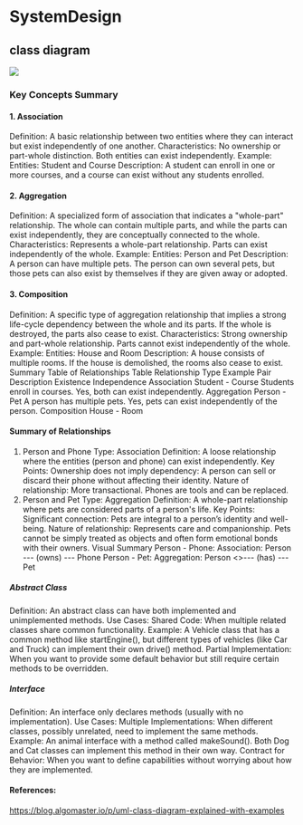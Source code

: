 # SystemDesign
## class diagram
![](https://substackcdn.com/image/fetch/f_auto,q_auto:good,fl_progressive:steep/https%3A%2F%2Fsubstack-post-media.s3.amazonaws.com%2Fpublic%2Fimages%2F72d3654b-44b5-4708-a634-527534bd0937_3772x3040.png)

### Key Concepts Summary
#### 1. Association
Definition: A basic relationship between two entities where they can interact but exist independently of one another.
Characteristics:
No ownership or part-whole distinction.
Both entities can exist independently.
Example:
Entities: Student and Course
Description: A student can enroll in one or more courses, and a course can exist without any students enrolled.
#### 2. Aggregation
Definition: A specialized form of association that indicates a "whole-part" relationship. The whole can contain multiple parts, and while the parts can exist independently, they are conceptually connected to the whole.
Characteristics:
Represents a whole-part relationship.
Parts can exist independently of the whole.
Example:
Entities: Person and Pet
Description: A person can have multiple pets. The person can own several pets, but those pets can also exist by themselves if they are given away or adopted.
#### 3. Composition
Definition: A specific type of aggregation relationship that implies a strong life-cycle dependency between the whole and its parts. If the whole is destroyed, the parts also cease to exist.
Characteristics:
Strong ownership and part-whole relationship.
Parts cannot exist independently of the whole.
Example:
Entities: House and Room
Description: A house consists of multiple rooms. If the house is demolished, the rooms also cease to exist.
Summary Table of Relationships
Table
Relationship Type	Example Pair	Description	Existence Independence
Association	Student - Course	Students enroll in courses.	Yes, both can exist independently.
Aggregation	Person - Pet	A person has multiple pets.	Yes, pets can exist independently of the person.
Composition	House - Room

#### Summary of Relationships
1. Person and Phone
Type: Association
Definition: A loose relationship where the entities (person and phone) can exist independently.
Key Points:
Ownership does not imply dependency: A person can sell or discard their phone without affecting their identity.
Nature of relationship: More transactional. Phones are tools and can be replaced.
2. Person and Pet
Type: Aggregation
Definition: A whole-part relationship where pets are considered parts of a person's life.
Key Points:
Significant connection: Pets are integral to a person’s identity and well-being.
Nature of relationship: Represents care and companionship. Pets cannot be simply treated as objects and often form emotional bonds with their owners.
Visual Summary
Person - Phone:
Association: Person --- (owns) --- Phone
Person - Pet:
Aggregation: Person <>--- (has) --- Pet

####

##### Abstract Class
Definition: An abstract class can have both implemented and unimplemented methods.
Use Cases:
Shared Code: When multiple related classes share common functionality.
Example: A Vehicle class that has a common method like startEngine(), but different types of vehicles (like Car and Truck) can implement their own drive() method.
Partial Implementation: When you want to provide some default behavior but still require certain methods to be overridden.

##### Interface
Definition: An interface only declares methods (usually with no implementation).
Use Cases:
Multiple Implementations: When different classes, possibly unrelated, need to implement the same methods.
Example: An animal interface with a method called makeSound(). Both Dog and Cat classes can implement this method in their own way.
Contract for Behavior: When you want to define capabilities without worrying about how they are implemented.

#### References:
https://blog.algomaster.io/p/uml-class-diagram-explained-with-examples
